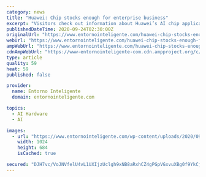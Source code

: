 ```yaml
---
category: news
title: "Huawei: Chip stocks enough for enterprise business"
excerpt: "Visitors check out information about Huawei’s AI chip applications during an expo in Shanghai. [Photo by Long Wei/For China Daily] Huawei Technologies Co said on Wednesday that it has enough stocks of semiconductors for its enterprise-oriented businesses ..."
publishedDateTime: 2020-09-24T02:30:00Z
originalUrl: "https://www.entornointeligente.com/huawei-chip-stocks-enough-for-enterprise-business/"
webUrl: "https://www.entornointeligente.com/huawei-chip-stocks-enough-for-enterprise-business/"
ampWebUrl: "https://www.entornointeligente.com/huawei-chip-stocks-enough-for-enterprise-business/amp/"
cdnAmpWebUrl: "https://www-entornointeligente-com.cdn.ampproject.org/c/s/www.entornointeligente.com/huawei-chip-stocks-enough-for-enterprise-business/amp/"
type: article
quality: 59
heat: 59
published: false

provider:
  name: Entorno Inteligente
  domain: entornointeligente.com

topics:
  - AI Hardware
  - AI

images:
  - url: "https://www.entornointeligente.com/wp-content/uploads/2020/09/huawei_chip_stocks_enough_for_enterprise_business-1024x684.jpg"
    width: 1024
    height: 684
    isCached: true

secured: "DJH7vc/VoJNVfelU4vL1UXIjzUclgh9xNB8aRxhCZ4gPGpVGxvuXBg0f9YkCjyn7BzpBELbIA69K9QgZK4Jz+MvmbQ0AgkbNGTuctSQTv0BcKkhynYFW8jGrmtBs6FPyZgjcL7/icCw+C08gnnzJKKGZ5K81iGepijQfQVGoWC6IUTxkUm97tnDJFhOnfDxC9p5nC2YjUvwtXUCu0IzLxuYsoFrgPOvczqV1I6aXMg+DU59Ra+n8i7aeDkRVMxVZd324gh4xMEuCY2C4mAr/hYlnnTq2zmDHomTQThXRxilt2OAsSAq5genfIuQafEs2qwfrTno5bttiNQDdsAc5abl2UuzQC4PP8EXV1afBw3Q=;VmmRUHdMrJYoifvCySyb5Q=="
---
```


